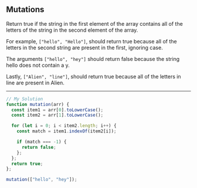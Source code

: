 ## Mutations
Return true if the string in the first element of the array contains all of the letters of the string in the second element of the array.

For example, `["hello", "Hello"]`, should return true because all of the letters in the second string are present in the first, ignoring case.

The arguments `["hello", "hey"]` should return false because the string hello does not contain a y.

Lastly, `["Alien", "line"]`, should return true because all of the letters in line are present in Alien.

---
```JavaScript
// My Solution 
function mutation(arr) {
  const item1 = arr[0].toLowerCase();
  const item2 = arr[1].toLowerCase();

  for (let i = 0; i < item2.length; i++) {
    const match = item1.indexOf(item2[i]);

    if (match === -1) {
      return false;
    };
  };
  return true;
};

mutation(["hello", "hey"]);

```
